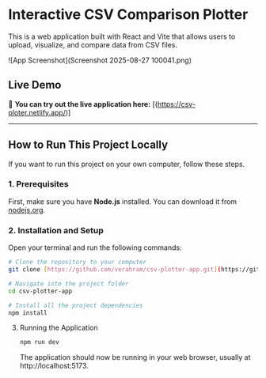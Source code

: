 # Interactive CSV Comparison Plotter

This is a web application built with React and Vite that allows users to upload, visualize, and compare data from CSV files.

![App Screenshot](Screenshot 2025-08-27 100041.png)

## Live Demo

🎉 **You can try out the live application here:** [(https://csv-ploter.netlify.app/)]

---

## How to Run This Project Locally

If you want to run this project on your own computer, follow these steps.

### 1. Prerequisites

First, make sure you have **Node.js** installed. You can download it from [nodejs.org](https://nodejs.org/).

### 2. Installation and Setup

Open your terminal and run the following commands:

```bash
# Clone the repository to your computer
git clone [https://github.com/verahram/csv-plotter-app.git](https://github.com/verahram/csv-plotter-app.git)

# Navigate into the project folder
cd csv-plotter-app

# Install all the project dependencies
npm install
```

3. Running the Application
   ```bash
   npm run dev
   ```
   The application should now be running in your web browser, usually at http://localhost:5173.



